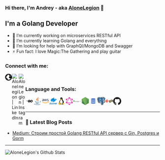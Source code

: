 ### Hi there, I'm Andrey - aka [AloneLegion][website]  👋

## I'm a Golang Developer

- 🔭 I’m currently working on microservices RESTful API
- 🌱 I’m currently learning Golang and everything
- 🤔 I’m looking for help with GraphQl/MongoDB and Swagger
- ⚡ Fun fact: I love Magic:The Gathering and play guitar

### Connect with me:

[<img align="left" alt="alonelegion.com" width="22px" src="https://raw.githubusercontent.com/iconic/open-iconic/master/svg/globe.svg" />][website]
[<img align="left" alt="Alonelegion | LinkedIn" width="22px" src="https://cdn.jsdelivr.net/npm/simple-icons@v3/icons/linkedin.svg" />][linkedin]
[<img align="left" alt="AloneLegion | Instagram" width="22px" src="https://cdn.jsdelivr.net/npm/simple-icons@v3/icons/instagram.svg" />][instagram]

<br />

### Language and Tools:

[<img align="left" alt="Golang" width="26px" src="https://raw.githubusercontent.com/github/explore/80688e429a7d4ef2fca1e82350fe8e3517d3494d/topics/go/go.png" />][golang]
[<img align="left" alt="Java" width="26px" src="https://raw.githubusercontent.com/github/explore/80688e429a7d4ef2fca1e82350fe8e3517d3494d/topics/java/java.png" />][java]
[<img align="left" alt="AWS" width="26px" src="https://raw.githubusercontent.com/github/explore/fbceb94436312b6dacde68d122a5b9c7d11f9524/topics/aws/aws.png" />][aws]
[<img align="left" alt="docker" width="26px" src="https://raw.githubusercontent.com/github/explore/80688e429a7d4ef2fca1e82350fe8e3517d3494d/topics/docker/docker.png" />][docker]
[<img align="left" alt="linux" width="26px" src="https://raw.githubusercontent.com/github/explore/80688e429a7d4ef2fca1e82350fe8e3517d3494d/topics/linux/linux.png" />][linux]
[<img align="left" alt="GraphQL" width="26px" src="https://raw.githubusercontent.com/github/explore/80688e429a7d4ef2fca1e82350fe8e3517d3494d/topics/graphql/graphql.png" />][graphql]
[<img align="left" alt="MongoDB" width="26px" src="https://raw.githubusercontent.com/github/explore/80688e429a7d4ef2fca1e82350fe8e3517d3494d/topics/mongodb/mongodb.png" />][mongodb]
[<img align="left" alt="Node.js" width="26px" src="https://raw.githubusercontent.com/github/explore/80688e429a7d4ef2fca1e82350fe8e3517d3494d/topics/nodejs/nodejs.png" />][node]
[<img align="left" alt="SQL" width="26px" src="https://raw.githubusercontent.com/github/explore/80688e429a7d4ef2fca1e82350fe8e3517d3494d/topics/sql/sql.png" />][sql]
[<img align="left" alt="PostgreSQL" width="26px" src="https://raw.githubusercontent.com/github/explore/80688e429a7d4ef2fca1e82350fe8e3517d3494d/topics/postgresql/postgresql.png" />][postgres]
[<img align="left" alt="Git" width="26px" src="https://raw.githubusercontent.com/github/explore/80688e429a7d4ef2fca1e82350fe8e3517d3494d/topics/git/git.png" />][git]
[<img align="left" alt="GitHub" width="26px" src="https://raw.githubusercontent.com/github/explore/78df643247d429f6cc873026c0622819ad797942/topics/github/github.png" />][github]

<br />
<br />

---
### 📕 Latest Blog Posts
- [Medium: Строим простой Golang RESTful API сервер c Gin, Postgres и Gorm](https://medium.com/@com.berdin/%D1%81%D1%82%D1%80%D0%BE%D0%B8%D0%BC-%D0%BF%D1%80%D0%BE%D1%81%D1%82%D0%BE%D0%B9-golang-restful-api-%D1%81%D0%B5%D1%80%D0%B2%D0%B5%D1%80-c-gin-postgres-%D0%B8-gorm-e76ac21c275e)
---
<img align="left" alt="AloneLegion's Github Stats" src="https://github-readme-stats.vercel.app/api?username=alonelegion&show_icons=true&hide_border=true" />

[website]: https://alonelegion.com
[instagram]: https://instagram.com/commandershot
[linkedin]: https://linkedin.com/in/andrey-berdin-7a9250141
[golang]: https://golang.org
[java]: https://www.oracle.com/java
[graphql]: https://graphql.org
[mongodb]: https://www.mongodb.com/
[node]: https://nodejs.org/en/
[sql]: https://www.postgresql.org/
[git]: https://git-scm.com/
[github]: https://github.com/
[linux]: https://www.ibm.com/developerworks/ru/linux
[docker]: https://www.docker.com
[aws]: https://aws.amazon.com
[postgres]: https://www.postgresql.org/